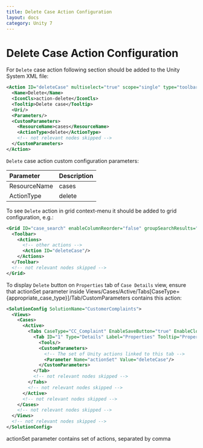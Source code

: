```yaml
---
title: Delete Case Action Configuration
layout: docs
category: Unity 7
---
```

# Delete Case Action Configuration

For `Delete` case action following section should be added to the Unity System XML file:
 
```xml
<Action ID="deleteCase" multiselect="true" scope="single" type="toolbar">
  <Name>Delete</Name>
  <IconCls>action-delete</IconCls>
  <Tooltip>Delete case</Tooltip>
  <Uri/>
  <Parameters/>
  <CustomParameters>
    <ResourceName>cases</ResourceName>
    <ActionType>delete</ActionType>
    <!-- not relevant nodes skipped -->
  </CustomParameters>
</Action>
```

`Delete` case action custom configuration parameters:

| Parameter   | Description |
|:------------|:------------|
|ResourceName | cases       |
|ActionType   | delete      |

To see `Delete` action in grid context-menu it should be added to grid configuration, e.g.:

```xml
<Grid ID="case_search" enableColumnReorder="false" groupSearchResults="false">
  <Toolbar>
    <Actions>
      <!-- other actions -->
      <Action ID="deleteCase"/>
    </Actions>
  </Toolbar>
  <!-- not relevant nodes skipped -->
</Grid>

``` 

To display `Delete` button on `Properties` tab of `Case Details` view, ensure that actionSet parameter inside 
Views/Cases/Active/Tabs[CaseType={appropriate_case_type}]/Tab/CustomParameters contains this action:

```xml
<SolutionConfig SolutionName="CustomerComplaints">
  <Views>
    <Cases>
      <Active>
        <Tabs CaseType="CC_Complaint" EnableSaveButton="true" EnableCloseButton="true">
          <Tab ID="1" Type="Details" Label="Properties" Tooltip="Properties" FieldSet="CaseReview">
            <Tools/>
            <CustomParameters>
              <!-- The set of Unity actions linked to this tab -->
              <Parameter Name="actionSet" Value="deleteCase"/>
            </CustomParameters>
          </Tab>
          <!-- not relevant nodes skipped -->
        </Tabs>
        <!-- not relevant nodes skipped -->
      </Active>
      <!-- not relevant nodes skipped -->
    </Cases>
    <!-- not relevant nodes skipped -->
  </Views>
  <!-- not relevant nodes skipped -->
</SolutionConfig>
```

actionSet parameter contains set of actions, separated by comma 